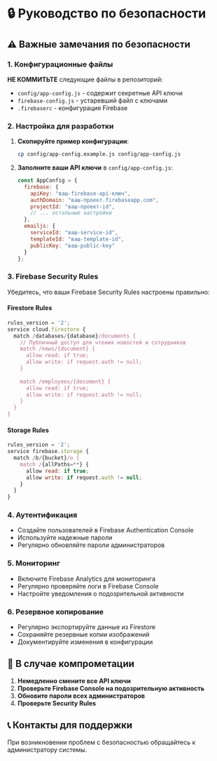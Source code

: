 # 🔒 Руководство по безопасности

## ⚠️ Важные замечания по безопасности

### 1. Конфигурационные файлы

**НЕ КОММИТЬТЕ** следующие файлы в репозиторий:
- `config/app-config.js` - содержит секретные API ключи
- `firebase-config.js` - устаревший файл с ключами
- `.firebaserc` - конфигурация Firebase

### 2. Настройка для разработки

1. **Скопируйте пример конфигурации**:
   ```bash
   cp config/app-config.example.js config/app-config.js
   ```

2. **Заполните ваши API ключи** в `config/app-config.js`:
   ```javascript
   const AppConfig = {
     firebase: {
       apiKey: "ваш-firebase-api-ключ",
       authDomain: "ваш-проект.firebaseapp.com",
       projectId: "ваш-проект-id",
       // ... остальные настройки
     },
     emailjs: {
       serviceId: "ваш-service-id",
       templateId: "ваш-template-id",
       publicKey: "ваш-public-key"
     }
   };
   ```

### 3. Firebase Security Rules

Убедитесь, что ваши Firebase Security Rules настроены правильно:

#### Firestore Rules
```javascript
rules_version = '2';
service cloud.firestore {
  match /databases/{database}/documents {
    // Публичный доступ для чтения новостей и сотрудников
    match /news/{document} {
      allow read: if true;
      allow write: if request.auth != null;
    }
    
    match /employees/{document} {
      allow read: if true;
      allow write: if request.auth != null;
    }
  }
}
```

#### Storage Rules
```javascript
rules_version = '2';
service firebase.storage {
  match /b/{bucket}/o {
    match /{allPaths=**} {
      allow read: if true;
      allow write: if request.auth != null;
    }
  }
}
```

### 4. Аутентификация

- Создайте пользователей в Firebase Authentication Console
- Используйте надежные пароли
- Регулярно обновляйте пароли администраторов

### 5. Мониторинг

- Включите Firebase Analytics для мониторинга
- Регулярно проверяйте логи в Firebase Console
- Настройте уведомления о подозрительной активности

### 6. Резервное копирование

- Регулярно экспортируйте данные из Firestore
- Сохраняйте резервные копии изображений
- Документируйте изменения в конфигурации

## 🚨 В случае компрометации

1. **Немедленно смените все API ключи**
2. **Проверьте Firebase Console на подозрительную активность**
3. **Обновите пароли всех администраторов**
4. **Проверьте Security Rules**

## 📞 Контакты для поддержки

При возникновении проблем с безопасностью обращайтесь к администратору системы.
